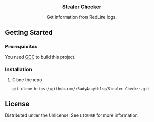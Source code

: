 <h3 align="center">Stealer Checker</h3>
<p align="center">Get information from RedLine logs.</p>

## Getting Started
### Prerequisites
You need [GCC](https://gcc.gnu.org/) to build this project.

### Installation
1. Clone the repo
   ```
   git clone https://github.com/r3ady4anyth1ng/Stealer-Checker.git
   ```

## License
Distributed under the Unlicense. See `LICENSE` for more information.

